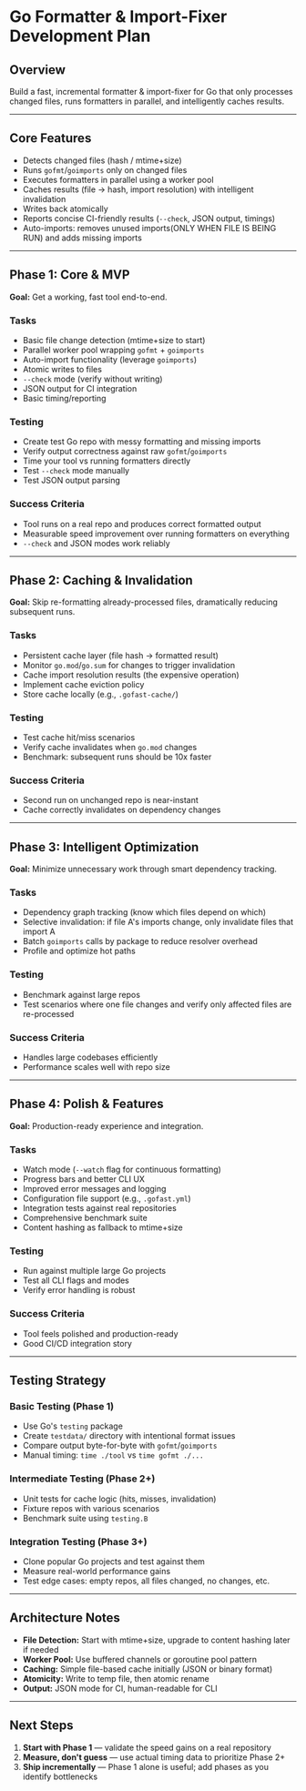 # Go Formatter & Import-Fixer Development Plan

## Overview
Build a fast, incremental formatter & import-fixer for Go that only processes changed files, runs formatters in parallel, and intelligently caches results.

---

## Core Features
- Detects changed files (hash / mtime+size)
- Runs `gofmt`/`goimports` only on changed files
- Executes formatters in parallel using a worker pool
- Caches results (file → hash, import resolution) with intelligent invalidation
- Writes back atomically
- Reports concise CI-friendly results (`--check`, JSON output, timings)
- Auto-imports: removes unused imports(ONLY WHEN FILE IS BEING RUN) and adds missing imports

---

## Phase 1: Core & MVP

**Goal:** Get a working, fast tool end-to-end.

### Tasks
- Basic file change detection (mtime+size to start)
- Parallel worker pool wrapping `gofmt` + `goimports`
- Auto-import functionality (leverage `goimports`)
- Atomic writes to files
- `--check` mode (verify without writing)
- JSON output for CI integration
- Basic timing/reporting

### Testing
- Create test Go repo with messy formatting and missing imports
- Verify output correctness against raw `gofmt`/`goimports`
- Time your tool vs running formatters directly
- Test `--check` mode manually
- Test JSON output parsing

### Success Criteria
- Tool runs on a real repo and produces correct formatted output
- Measurable speed improvement over running formatters on everything
- `--check` and JSON modes work reliably

---

## Phase 2: Caching & Invalidation

**Goal:** Skip re-formatting already-processed files, dramatically reducing subsequent runs.

### Tasks
- Persistent cache layer (file hash → formatted result)
- Monitor `go.mod`/`go.sum` for changes to trigger invalidation
- Cache import resolution results (the expensive operation)
- Implement cache eviction policy
- Store cache locally (e.g., `.gofast-cache/`)

### Testing
- Test cache hit/miss scenarios
- Verify cache invalidates when `go.mod` changes
- Benchmark: subsequent runs should be 10x faster

### Success Criteria
- Second run on unchanged repo is near-instant
- Cache correctly invalidates on dependency changes

---

## Phase 3: Intelligent Optimization

**Goal:** Minimize unnecessary work through smart dependency tracking.

### Tasks
- Dependency graph tracking (know which files depend on which)
- Selective invalidation: if file A's imports change, only invalidate files that import A
- Batch `goimports` calls by package to reduce resolver overhead
- Profile and optimize hot paths

### Testing
- Benchmark against large repos
- Test scenarios where one file changes and verify only affected files are re-processed

### Success Criteria
- Handles large codebases efficiently
- Performance scales well with repo size

---

## Phase 4: Polish & Features

**Goal:** Production-ready experience and integration.

### Tasks
- Watch mode (`--watch` flag for continuous formatting)
- Progress bars and better CLI UX
- Improved error messages and logging
- Configuration file support (e.g., `.gofast.yml`)
- Integration tests against real repositories
- Comprehensive benchmark suite
- Content hashing as fallback to mtime+size

### Testing
- Run against multiple large Go projects
- Test all CLI flags and modes
- Verify error handling is robust

### Success Criteria
- Tool feels polished and production-ready
- Good CI/CD integration story

---

## Testing Strategy

### Basic Testing (Phase 1)
- Use Go's `testing` package
- Create `testdata/` directory with intentional format issues
- Compare output byte-for-byte with `gofmt`/`goimports`
- Manual timing: `time ./tool` vs `time gofmt ./...`

### Intermediate Testing (Phase 2+)
- Unit tests for cache logic (hits, misses, invalidation)
- Fixture repos with various scenarios
- Benchmark suite using `testing.B`

### Integration Testing (Phase 3+)
- Clone popular Go projects and test against them
- Measure real-world performance gains
- Test edge cases: empty repos, all files changed, no changes, etc.

---

## Architecture Notes

- **File Detection:** Start with mtime+size, upgrade to content hashing later if needed
- **Worker Pool:** Use buffered channels or goroutine pool pattern
- **Caching:** Simple file-based cache initially (JSON or binary format)
- **Atomicity:** Write to temp file, then atomic rename
- **Output:** JSON mode for CI, human-readable for CLI

---

## Next Steps

1. **Start with Phase 1** — validate the speed gains on a real repository
2. **Measure, don't guess** — use actual timing data to prioritize Phase 2+
3. **Ship incrementally** — Phase 1 alone is useful; add phases as you identify bottlenecks